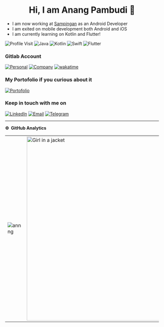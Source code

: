 
<p align="center"> <h1 align="center"> Hi, I am Anang Pambudi 👋</h1></p>
<p align="center">

<ul>
<li>I am now working at <a href="https://sampingan.co.id/">Sampingan</a> as an Android Developer</li>
<li>I am exited on mobile development both Android and iOS</li>
<li>I am currently learning on Kotlin and Flutter!</li>
</ul>

![Profile Visit](https://komarev.com/ghpvc/?username=annng&label=Profile%20Visits&color=blue&style=plastic%22%20alt=%adeds)
![Java](https://img.shields.io/badge/-Java-333333?style=flat&logo=Java&logoColor=007ACC)
![Kotlin](https://img.shields.io/badge/-Kotlin-333333?style=flat&logo=Kotlin)
![Swift](https://img.shields.io/badge/-Swift-333333?style=flat&logo=Swift)
![Flutter](https://img.shields.io/badge/-Flutter-333333?style=flat&logo=flutter)


### Gitlab Account


<a href="https://gitlab.com/pa_m">![Personal](https://img.shields.io/badge/-Personal-333333?style=flat&logo=gitlab)</a>
<a href="https://gitlab.com/anang.pambudi">![Company](https://img.shields.io/badge/-Company-333333?style=flat&logo=gitlab)</a>
[![wakatime](https://wakatime.com/badge/user/b09c4b81-e2ba-4548-84d3-4ac41d1be87f.svg)](https://wakatime.com/@b09c4b81-e2ba-4548-84d3-4ac41d1be87f)


### My Portofolio if you curious about it
<a href="https://github.com/annng/Portofolio">![Portofolio](https://img.shields.io/badge/Android-14C38E?style=flat&logo=Android&logoColor=white)</a>

### Keep in touch with me on
<a href="https://www.linkedin.com/in/anang-pambudi-2b55b1129/">![LinkedIn](https://img.shields.io/badge/LinkedIn-0077B5?style=flat&logo=linkedin&logoColor=white)</a>
<a href="mailto:anangpambudi101@gmail.com">![Email](https://img.shields.io/badge/Gmail-FFFFFF?style=flat&logo=gmail&logoColor=white?link=mailto:dadang.kotz@gmail.com)</a>
<a href="https://t.me/anangpmb">![Telegram](https://img.shields.io/badge/Telegram-FFFFFF?style=flat&logo=telegram&logoColor=white?link=https://t.me/irfanirawansukirman)</a>

***
**⚙️ &nbsp;GitHub Analytics**
<table style="width:100%">
  <tr>
    <td> <img src="https://github-readme-stats.vercel.app/api?username=annng&show_icons=true&theme=dark&locale=en&hide_border=true&include_all_commit" alt="annng" /></td>
    <td> <img src="https://wakatime.com/share/@anangpmb/01c4ec0a-40aa-420b-b33f-81259276b67f.svg" alt="Girl in a jacket" width="500" height="600"/></td>
  </tr>
</table>
<!-- 
📊 &nbsp;**This week I spent my time on**

<img src="https://wakatime.com/share/@anangpmb/d8784e6b-2a8c-4ba7-989e-cc4f6a07248f.svg"  width="500" height="600"/> -->

